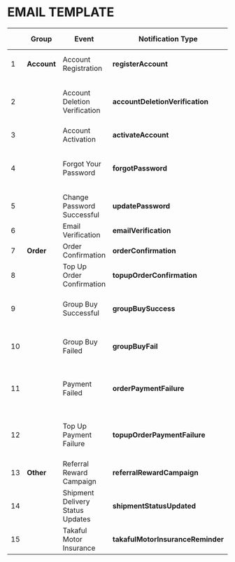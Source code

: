 #  EMAIL TEMPLATE

||Group|Event|Notification Type|Trigger On|Target Audience|
|---|---|---|---|---|---|
|1|**Account**|Account Registration|**registerAccount**|When user sign up|User who sign up|
|2||Account Deletion Verification|**accountDeletionVerification**|When user request account deletion|User who request account deletion|
|3||Account Activation|**activateAccount**|||
|4||Forgot Your Password|**forgotPassword**|When user trigger forgot password|User who forgot password|
|5||Change Password Successful|**updatePassword**|||
|6||Email Verification|**emailVerification**|||
|7|**Order**|Order Confirmation|**orderConfirmation**|||
|8||Top Up Order Confirmation|**topupOrderConfirmation**|||
|9||Group Buy Successful|**groupBuySuccess**|When purchased group buy success|User who join group buy|
|10||Group Buy Failed|**groupBuyFail**|When purchased group buy failed|User who join group buy|
|11||Payment Failed|**orderPaymentFailure**|When user's order payment fail|User who fail to payment|
|12||Top Up Payment Failure|**topupOrderPaymentFailure**|When user's top up order payment fail|User who fail to payment|
|13|**Other**|Referral Reward Campaign|**referralRewardCampaign**|||
|14||Shipment Delivery Status Updates|**shipmentStatusUpdated**|||
|15||Takaful Motor Insurance|**takafulMotorInsuranceReminder**|||

